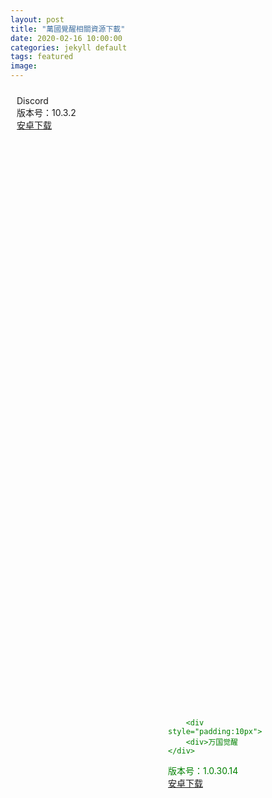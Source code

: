 ```yaml
---
layout: post
title: "萬國覺醒相關資源下載"
date: 2020-02-16 10:00:00
categories: jekyll default
tags: featured
image:
---
```



<div style="background:url(https://lilithimage.lilithcdn.com/roc/website/pc/bg0_5.png?v=1);height:1120px;background-position-x: center;position: relative;">
  <div style="
    position: absolute;
    bottom: 0;
    margin: 0 50%;
    color:green;">
    
        <div style="padding:10px">
        <div>万国觉醒</div>
  <div>版本号：1.0.30.14</div>
  <div><a href="http://look.itest.chinahrt.com//examSystem/other/20202/16/7b6d9b946d084c87aaea895c10257497.apk" target="_blank">安卓下载</a></div>
        </div>

  <div style="padding:10px;">
<div>Discord</div>
  <div>版本号：10.3.2</div>
  <div><a href="http://look.itest.chinahrt.com//examSystem/other/20202/16/110063e69bae4135ab5b15e1ab4ca0bb.apk" target="_blank">安卓下载</a></div>
</div>
    </div>
</div>

[jekyll]: http://jekyllrb.com
[jekyll-gh]: https://github.com/jekyll/jekyll
[jekyll-help]: https://github.com/jekyll/jekyll-help
